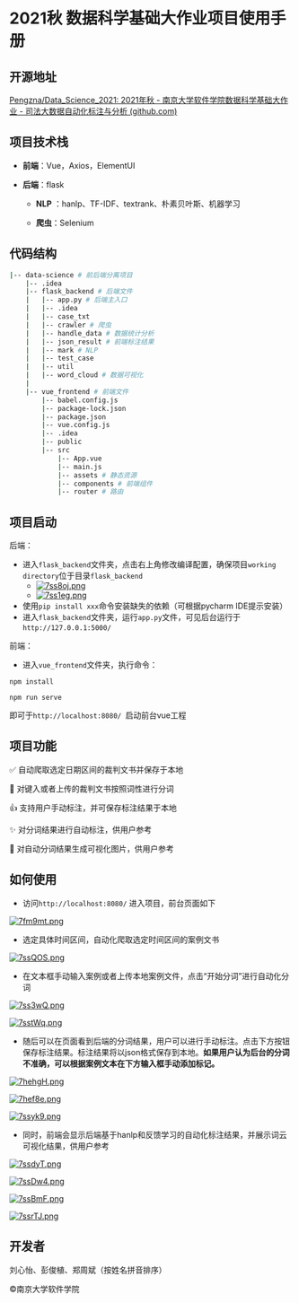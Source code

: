 # 2021秋 数据科学基础大作业项目使用手册

## 开源地址

[Pengzna/Data_Science_2021: 2021年秋 - 南京大学软件学院数据科学基础大作业 - 司法大数据自动化标注与分析 (github.com)](https://github.com/Pengzna/Data_Science_2021)

## 项目技术栈

- **前端**：Vue，Axios，ElementUI

- **后端**：flask

  - **NLP** ：hanlp、TF-IDF、textrank、朴素贝叶斯、机器学习

  - **爬虫**：Selenium

## 代码结构

```bash
|-- data-science # 前后端分离项目
    |-- .idea
    |-- flask_backend # 后端文件
    |   |-- app.py # 后端主入口
    |   |-- .idea
    |   |-- case_txt
    |   |-- crawler # 爬虫
    |   |-- handle_data # 数据统计分析
    |   |-- json_result # 前端标注结果
    |   |-- mark # NLP
    |   |-- test_case
    |   |-- util
    |   |-- word_cloud # 数据可视化
    | 
    |-- vue_frontend # 前端文件    
        |-- babel.config.js
        |-- package-lock.json
        |-- package.json
        |-- vue.config.js
        |-- .idea
        |-- public
        |-- src
            |-- App.vue
            |-- main.js
            |-- assets # 静态资源
            |-- components # 前端组件
            |-- router # 路由
```

## 项目启动

后端：

- 进入`flask_backend`文件夹，点击右上角修改编译配置，确保项目`working directory`位于目录`flask_backend`
  - [![7ss8oj.png](https://s4.ax1x.com/2022/01/19/7ss8oj.png)](https://imgtu.com/i/7ss8oj)
  - [![7ss1eg.png](https://s4.ax1x.com/2022/01/19/7ss1eg.png)](https://imgtu.com/i/7ss1eg)
- 使用`pip install xxx`命令安装缺失的依赖（可根据pycharm IDE提示安装）
- 进入`flask_backend`文件夹，运行`app.py`文件，可见后台运行于`http://127.0.0.1:5000/`

前端：

- 进入`vue_frontend`文件夹，执行命令：

```
npm install
```

```
npm run serve
```
即可于`http://localhost:8080/ `启动前台vue工程

## 项目功能

✅ 自动爬取选定日期区间的裁判文书并保存于本地

🙌 对键入或者上传的裁判文书按照词性进行分词

👍 支持用户手动标注，并可保存标注结果于本地

✨ 对分词结果进行自动标注，供用户参考

🎁 对自动分词结果生成可视化图片，供用户参考

## 如何使用

- 访问`http://localhost:8080/` 进入项目，前台页面如下

[![7fm9mt.png](https://s4.ax1x.com/2022/01/22/7fm9mt.png)](https://imgtu.com/i/7fm9mt)

- 选定具体时间区间，自动化爬取选定时间区间的案例文书

[![7ssQOS.png](https://s4.ax1x.com/2022/01/19/7ssQOS.png)](https://imgtu.com/i/7ssQOS)

- 在文本框手动输入案例或者上传本地案例文件，点击“开始分词”进行自动化分词

[![7ss3wQ.png](https://s4.ax1x.com/2022/01/19/7ss3wQ.png)](https://imgtu.com/i/7ss3wQ)

[![7sstWq.png](https://s4.ax1x.com/2022/01/19/7sstWq.png)](https://imgtu.com/i/7sstWq)

- 随后可以在页面看到后端的分词结果，用户可以进行手动标注。点击下方按钮保存标注结果。标注结果将以json格式保存到本地。**如果用户认为后台的分词不准确，可以根据案例文本在下方输入框手动添加标记。**

[![7hehgH.png](https://s4.ax1x.com/2022/01/22/7hehgH.png)](https://imgtu.com/i/7hehgH)

[![7hef8e.png](https://s4.ax1x.com/2022/01/22/7hef8e.png)](https://imgtu.com/i/7hef8e)

[![7ssyk9.png](https://s4.ax1x.com/2022/01/19/7ssyk9.png)](https://imgtu.com/i/7ssyk9)

- 同时，前端会显示后端基于hanlp和反馈学习的自动化标注结果，并展示词云可视化结果，供用户参考

[![7ssdyT.png](https://s4.ax1x.com/2022/01/19/7ssdyT.png)](https://imgtu.com/i/7ssdyT)

[![7ssDw4.png](https://s4.ax1x.com/2022/01/19/7ssDw4.png)](https://imgtu.com/i/7ssDw4)

[![7ssBmF.png](https://s4.ax1x.com/2022/01/19/7ssBmF.png)](https://imgtu.com/i/7ssBmF)

[![7ssrTJ.png](https://s4.ax1x.com/2022/01/19/7ssrTJ.png)](https://imgtu.com/i/7ssrTJ)

## 开发者

刘心怡、彭俊植、郑周斌（按姓名拼音排序）

©南京大学软件学院
